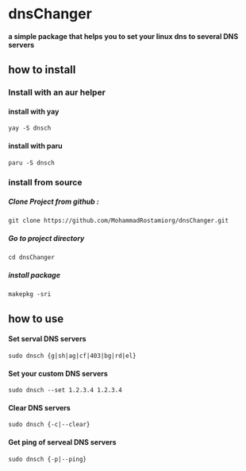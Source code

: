 # dnsChanger

#### a simple package that helps you to set your  linux dns to several DNS servers


## how to install
### Install with an aur helper
#### install with yay
```
yay -S dnsch
```
#### install with paru
```
paru -S dnsch
```

### install from source

##### Clone Project from github :
```
git clone https://github.com/MohammadRostamiorg/dnsChanger.git
```
##### Go to project directory
```
cd dnsChanger
```
##### install package
```
makepkg -sri
```


## how to use

#### Set serval DNS servers 
```
sudo dnsch {g|sh|ag|cf|403|bg|rd|el}
```

#### Set your custom DNS servers 
```
sudo dnsch --set 1.2.3.4 1.2.3.4
```

#### Clear DNS servers 
```
sudo dnsch {-c|--clear}
```

#### Get ping of serveal DNS servers 
```
sudo dnsch {-p|--ping}
```